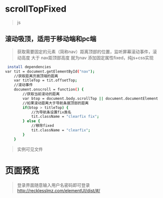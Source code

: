 # scrollTopFixed

> js

## 滚动吸顶，适用于移动端和pc端
> 获取需要固定的元素（简称nav）距离顶部的位置，监听屏幕滚动事件，滚动高度 大于 nav距顶部高度 就为nav 添加固定属性fixed，纯js+css实现

```bash
 install dependencies
var tit = document.getElementById("nav");
    //获取距离页面顶端的距离
    var titleTop = tit.offsetTop;
    //滚动事件
    document.onscroll = function() {
        //获取当前滚动的距离
        var btop = document.body.scrollTop || document.documentElement.scrollTop;
        //如果滚动距离大于导航条据顶部的距离
        if(btop > titleTop) {
            //为导航条设置fix类名
            tit.className = "clearfix fix";
        } else {
            //移除fixed
            tit.className = "clearfix";
        }
    }
```

> 实例可见文件

# 页面预览
> 登录界面随意输入用户名密码即可登录
<http://recklesslmz.com/elementUI/dist/#/>

